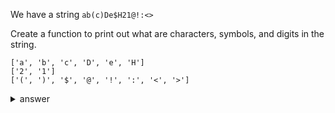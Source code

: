 We have a string `ab(c)De$H21@!:<>`

Create a function to print out what are characters, symbols, and digits in the string.


```
['a', 'b', 'c', 'D', 'e', 'H']
['2', '1']
['(', ')', '$', '@', '!', ':', '<', '>']
```

<details>
  <summary>answer</summary>
  
  ```py
  def organizer(string):
      chars_lst = []
      digits_lst = []
      symbols_lst = []
  
 
      for each_letter in string:
          if each_letter.isalpha():
              chars_lst.append(each_letter)
          elif each_letter.isdigit():
              digits_lst.append(each_letter)
          else:
              symbols_lst.append(each_letter)
      print(chars_lst)
      print(digits_lst)
      print(symbols_lst)
  ```
  
  
</details>
